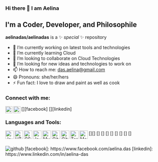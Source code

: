 ### Hi there 👋 I am Aelina

## I'm a Coder, Developer, and Philosophile
**aelinadas/aelinadas** is a ✨ _special_ ✨ repository

- 🔭 I’m currently working on latest tools and technologies
- 🌱 I’m currently learning Cloud
- 👯 I’m looking to collaborate on Cloud Technologies
- 🤔 I’m looking for new ideas and technologies to work on
- 📫 How to reach me: das.aelina@gmail.com
- 😄 Pronouns: she/her/hers
- ⚡ Fun fact: I love to draw and paint as well as cook 

### Connect with me:

[<img align="left" alt="img | Facebook" width="22px" src="/aelinadas/images/facebook.svg" />][facebook]
[<img align="left" alt="img | LinkedIn" width="22px" src="/aelinadas/images/linkedin.svg" />][linkedin]
<br />

### Languages and Tools:
[<img align="left" alt="Java" width="26px" src="/aelinadas/images/java.png" />][]
[<img align="left" alt="HTML5" width="26px" src="/aelinadas/images/html.png" />]
[<img align="left" alt="CSS3" width="26px" src="/aelinadas/images/css.png" />]
[<img align="left" alt="JavaScript" width="26px" src="/aelinadas/images/javascript.png" />]
[<img align="left" alt="MySQL" width="26px" src="/aelinadas/images/mysql.png" />]
[<img align="left" alt="Git" width="26px" src="/aelinadas/images/git.png" />]
[<img align="left" alt="GitHub" width="26px" src="/aelinadas/images/github.png" />]
[<img align="left" alt="Terminal" width="26px" src="/aelinadas/images/terminal.png" />]
[<img align="left" alt="Maven" width="26px" src="/aelinadas/images/maven.png" />]
<br />
<br />

<img align="left" alt="github" src="https://github-readme-stats.vercel.app/api?username=aelinadas&show_icons=true&hide_border=true" />
[facebook]: https://www.facebook.com/aelina.das
[linkedin]: https://www.linkedin.com/in/aelina-das